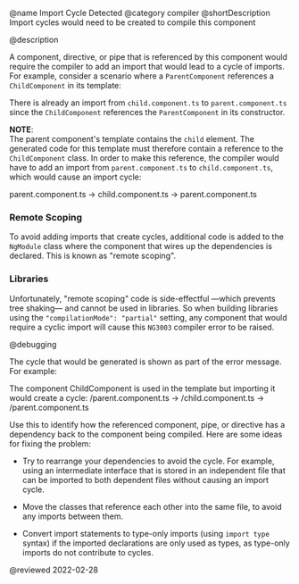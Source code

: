 @name Import Cycle Detected
@category compiler
@shortDescription Import cycles would need to be created to compile this component

@description

A component, directive, or pipe that is referenced by this component would require the compiler to add an import that would lead to a cycle of imports.
For example, consider a scenario where a `ParentComponent` references a `ChildComponent` in its template:

<code-example header="parent.component.ts" path="errors/cyclic-imports/parent.component.ts"></code-example>

<code-example header="child.component.ts" path="errors/cyclic-imports/child.component.ts"></code-example>

There is already an import from `child.component.ts` to `parent.component.ts` since the `ChildComponent` references the `ParentComponent` in its constructor.

<div class="alert is-helpful">

**NOTE**: <br />
The parent component's template contains the `child` element.
The generated code for this template must therefore contain a reference to the `ChildComponent` class.
In order to make this reference, the compiler would have to add an import from `parent.component.ts` to `child.component.ts`, which would cause an import cycle:

<code-example format="none" language="none">

parent.component.ts -&gt; child.component.ts -&gt; parent.component.ts

</code-example>

</div>

### Remote Scoping

To avoid adding imports that create cycles, additional code is added to the `NgModule` class where the component that wires up the dependencies is declared.
This is known as "remote scoping".

### Libraries

Unfortunately, "remote scoping" code is side-effectful &mdash;which prevents tree shaking&mdash; and cannot be used in libraries.
So when building libraries using the `"compilationMode": "partial"` setting, any component that would require a cyclic import will cause this `NG3003` compiler error to be raised.

@debugging

The cycle that would be generated is shown as part of the error message.
For example:

<code-example hideCopy="true">

The component ChildComponent is used in the template but importing it would create a cycle:
/parent.component.ts -&gt; /child.component.ts -&gt; /parent.component.ts

</code-example>

Use this to identify how the referenced component, pipe, or directive has a dependency back to the component being compiled.
Here are some ideas for fixing the problem:

*   Try to rearrange your dependencies to avoid the cycle.
    For example, using an intermediate interface that is stored in an independent file that can be imported to both dependent files without causing an import cycle.

*   Move the classes that reference each other into the same file, to avoid any imports between them.
*   Convert import statements to type-only imports \(using `import type` syntax\) if the imported declarations are only used as types, as type-only imports do not contribute to cycles.

@reviewed 2022-02-28
